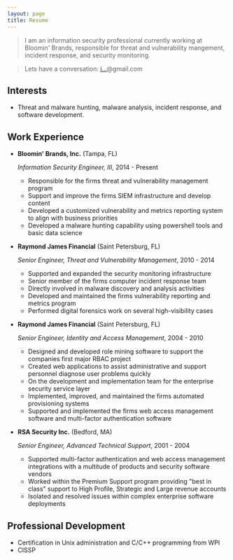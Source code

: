 ```yaml
---
layout: page
title: Resume
---
```


> I am an information security professional currently working at Bloomin' Brands, responsible for threat and vulnerability mangement, incident response, and security monitoring.

> Lets have a conversation: <a href="http://www.google.com/recaptcha/mailhide/d?k=01_8sYQgOje2Uj3bvXKtJBAA==&amp;c=X96xurdTyX7Hx8MEQ4qpV9soJ4glqZk8g5MWs9XTVVs=" onclick="window.open('http://www.google.com/recaptcha/mailhide/d?k\07501_8sYQgOje2Uj3bvXKtJBAA\75\75\46c\75X96xurdTyX7Hx8MEQ4qpV9soJ4glqZk8g5MWs9XTVVs\075', '', 'toolbar=0,scrollbars=0,location=0,statusbar=0,menubar=0,resizable=0,width=500,height=300'); return false;" title="Reveal this e-mail address">i...</a>@gmail.com

Interests
---------

*   Threat and malware hunting, malware analysis, incident response, and software development.


Work Experience
---------------

*   **Bloomin' Brands, Inc.** (Tampa, FL)

    *Information Security Engineer, III*, 2014 - Present

    -   Responsible for the firms threat and vulnerability management program
    -	Support and improve the firms SIEM infrastructure and develop content
    -	Developed a customized vulnerability and metrics reporting system to align with business priorities
    -	Developed a malware hunting capability using powershell tools and basic data science

*   **Raymond James Financial** (Saint Petersburg, FL) 

    *Senior Engineer, Threat and Vulnerability Management*, 2010 - 2014

    -   Supported and expanded the security monitoring infrastructure
    -   Senior member of the firms computer incident response team
    -   Directly involved in malware discovery and analysis activities
    -	Developed and maintained the firms vulnerability reporting and metrics program
    - 	Performed digital forensics work on several high-visibility cases

*   **Raymond James Financial** (Saint Petersburg, FL) 

    *Senior Engineer, Identity and Access Management*, 2004 - 2010
    
    -	Designed and developed role mining software to support the companies first major RBAC project
    -	Created web applications to assist administrative and support personnel diagnose user problems quickly
    -	On the development and implementation team for the enterprise security service layer
    -	Implemented, improved, and maintained the firms automated provisioning systems
    -	Supported and implemented the firms web access management software and multi-factor authentication software

*   **RSA Security Inc.** (Bedford, MA) 

    *Senior Engineer, Advanced Technical Support*, 2001 - 2004

    -	Supported multi-factor authentication and web access management integrations with a multitude of products and security software vendors
    -	Worked within the Premium Support program providing "best in class" support to High Profile, Strategic and Large revenue accounts
    -	Isolated and resolved issues within complex enterprise software deployments


Professional Development
------------------------

*   Certification in Unix administration and C/C++ programming from WPI 
*   CISSP


